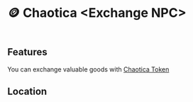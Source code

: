 # 🪙 Chaotica \<Exchange NPC>

<figure><img src="https://i.imgur.com/EHQM2wY.png" alt=""><figcaption></figcaption></figure>

## Features

You can exchange valuable goods with [Chaotica Token](../chaotica-token.md)

## Location

<figure><img src="https://i.imgur.com/ggjL2u3.jpeg" alt=""><figcaption></figcaption></figure>
